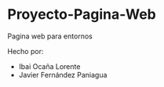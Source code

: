 # Proyecto-Pagina-Web
Pagina web para entornos

Hecho por: 
- Ibai Ocaña Lorente
- Javier Fernández Paniagua
